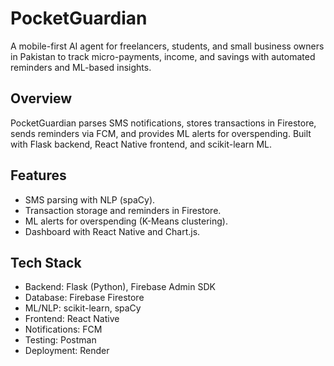 # PocketGuardian

A mobile-first AI agent for freelancers, students, and small business owners in Pakistan to track micro-payments, income, and savings with automated reminders and ML-based insights.

## Overview
PocketGuardian parses SMS notifications, stores transactions in Firestore, sends reminders via FCM, and provides ML alerts for overspending. Built with Flask backend, React Native frontend, and scikit-learn ML.

## Features
- SMS parsing with NLP (spaCy).
- Transaction storage and reminders in Firestore.
- ML alerts for overspending (K-Means clustering).
- Dashboard with React Native and Chart.js.

## Tech Stack
- Backend: Flask (Python), Firebase Admin SDK
- Database: Firebase Firestore
- ML/NLP: scikit-learn, spaCy
- Frontend: React Native
- Notifications: FCM
- Testing: Postman
- Deployment: Render


